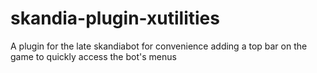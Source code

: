 # skandia-plugin-xutilities
A plugin for the late skandiabot for convenience adding a top bar on the game to quickly access the bot's menus
